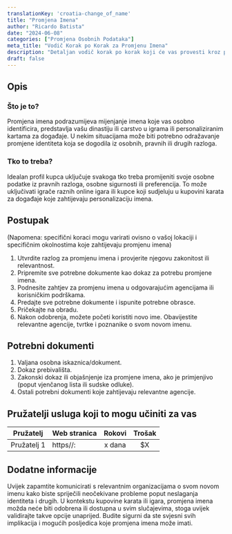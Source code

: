 ```yaml
---
translationKey: 'croatia-change_of_name'
title: "Promjena Imena"
author: "Ricardo Batista"
date: "2024-06-08"
categories: ["Promjena Osobnih Podataka"]
meta_title: "Vodič Korak po Korak za Promjenu Imena"
description: "Detaljan vodič korak po korak koji će vas provesti kroz proces kako promijeniti ime ili izmijeniti detalje koji predstavljaju vaš identitet."
draft: false
---
```


## Opis
### Što je to?
Promjena imena podrazumijeva mijenjanje imena koje vas osobno identificira, predstavlja vašu dinastiju ili carstvo u igrama ili personaliziranim kartama za događaje. U nekim situacijama može biti potrebno odražavanje promjene identiteta koja se dogodila iz osobnih, pravnih ili drugih razloga.

### Tko to treba?
Idealan profil kupca uključuje svakoga tko treba promijeniti svoje osobne podatke iz pravnih razloga, osobne sigurnosti ili preferencija. To može uključivati igrače raznih online igara ili kupce koji sudjeluju u kupovini karata za događaje koje zahtijevaju personalizaciju imena.

## Postupak
(Napomena: specifični koraci mogu varirati ovisno o vašoj lokaciji i specifičnim okolnostima koje zahtijevaju promjenu imena)
1. Utvrdite razlog za promjenu imena i provjerite njegovu zakonitost ili relevantnost.
2. Pripremite sve potrebne dokumente kao dokaz za potrebu promjene imena.
3. Podnesite zahtjev za promjenu imena u odgovarajućim agencijama ili korisničkim podrškama.
4. Predajte sve potrebne dokumente i ispunite potrebne obrasce.
5. Pričekajte na obradu.
6. Nakon odobrenja, možete početi koristiti novo ime. Obavijestite relevantne agencije, tvrtke i poznanike o svom novom imenu.

## Potrebni dokumenti
1. Valjana osobna iskaznica/dokument.
2. Dokaz prebivališta.
3. Zakonski dokaz ili objašnjenje iza promjene imena, ako je primjenjivo (poput vjenčanog lista ili sudske odluke).
4. Ostali potrebni dokumenti koje zahtijevaju relevantne agencije.

## Pružatelji usluga koji to mogu učiniti za vas

| Pružatelj       |     Web stranica  |     Rokovi       |       Trošak     |
| --------------- | ---------------   |  :-------------: | :-------------: |
| Pružatelj 1     |  https//:         |      x dana      |        $X        |

## Dodatne informacije
Uvijek zapamtite komunicirati s relevantnim organizacijama o svom novom imenu kako biste spriječili neočekivane probleme poput neslaganja identiteta i drugih. U kontekstu kupovine karata ili igara, promjena imena možda neće biti odobrena ili dostupna u svim slučajevima, stoga uvijek validirajte takve opcije unaprijed. Budite sigurni da ste svjesni svih implikacija i mogućih posljedica koje promjena imena može imati.
